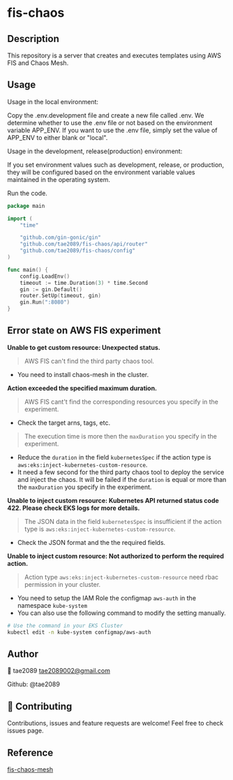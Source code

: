 # fis-chaos

## Description

This repository is a server that creates and executes templates using AWS FIS and Chaos Mesh.

## Usage

Usage in the local environment:

Copy the .env.development file and create a new file called .env.
We determine whether to use the .env file or not based on the environment variable APP_ENV. If you want to use the .env file, simply set the value of APP_ENV to either blank or "local".

Usage in the development, release(production) environment:

If you set environment values such as development, release, or production, they will be configured based on the environment variable values maintained in the operating system.

Run the code.

```go
package main

import (
	"time"

	"github.com/gin-gonic/gin"
	"github.com/tae2089/fis-chaos/api/router"
	"github.com/tae2089/fis-chaos/config"
)

func main() {
	config.LoadEnv()
	timeout := time.Duration(3) * time.Second
	gin := gin.Default()
	router.SetUp(timeout, gin)
	gin.Run(":8080")
}


```

## Error state on AWS FIS experiment
**Unable to get custom resource: Unexpected status.**
> AWS FIS can't find the third party chaos tool.
- You need to install chaos-mesh in the cluster.

**Action exceeded the specified maximum duration.**
> AWS FIS cant't find the corresponding resources you specify in the experiment.
- Check the target arns, tags, etc.
> The execution time is more then the `maxDuration` you specify in the experiment.
- Reduce the `duration` in the field `kubernetesSpec` if the action type is `aws:eks:inject-kubernetes-custom-resource`.
- It need a few second for the third party chaos tool to deploy the service and inject the chaos. It will be failed if the `duration` is equal or more than the `maxDuration` you specify in the experiment.

**Unable to inject custom resource: Kubernetes API returned status code 422. Please check EKS logs for more details.**
> The JSON data in the field `kubernetesSpec` is insufficient if the action type is `aws:eks:inject-kubernetes-custom-resource`.
- Check the JSON format and the the required fields.

**Unable to inject custom resource: Not authorized to perform the required action.**
> Action type `aws:eks:inject-kubernetes-custom-resource` need rbac permission in your cluster.
- You need to setup the IAM Role the configmap `aws-auth` in the namespace `kube-system`
- You can also use the following command to modify the setting manually.
```bash
# Use the command in your EKS Cluster
kubectl edit -n kube-system configmap/aws-auth
```

## Author

👤 tae2089 tae2089002@gmail.com

Github: @tae2089

## 🤝 Contributing

Contributions, issues and feature requests are welcome!
Feel free to check issues page.


## Reference
[fis-chaos-mesh](https://github.com/BalinLin)